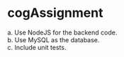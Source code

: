 # cogAssignment

a. Use NodeJS for the backend code.  
b. Use MySQL as the database.  
c. Include unit tests.  
